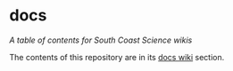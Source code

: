 # docs
_A table of contents for South Coast Science wikis_

The contents of this repository are in its [docs wiki](https://github.com/south-coast-science/docs/wiki) section.
